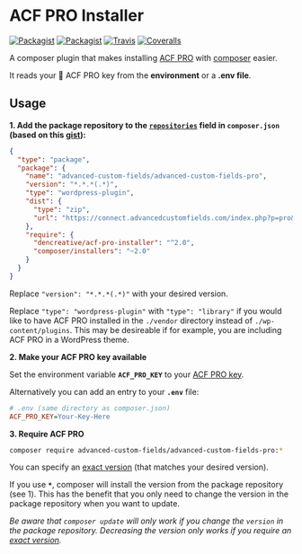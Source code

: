 # ACF PRO Installer

[![Packagist](https://img.shields.io/packagist/v/philippbaschke/acf-pro-installer.svg?maxAge=3600)](https://packagist.org/packages/philippbaschke/acf-pro-installer)
[![Packagist](https://img.shields.io/packagist/l/philippbaschke/acf-pro-installer.svg?maxAge=2592000)](https://github.com/PhilippBaschke/acf-pro-installer/blob/master/LICENSE)
[![Travis](https://img.shields.io/travis/PhilippBaschke/acf-pro-installer.svg?maxAge=3600)](https://travis-ci.org/PhilippBaschke/acf-pro-installer)
[![Coveralls](https://img.shields.io/coveralls/PhilippBaschke/acf-pro-installer.svg?maxAge=3600)](https://coveralls.io/github/PhilippBaschke/acf-pro-installer)

A composer plugin that makes installing [ACF PRO] with [composer] easier. 

It reads your :key: ACF PRO key from the **environment** or a **.env file**.

[ACF PRO]: https://www.advancedcustomfields.com/pro/
[composer]: https://github.com/composer/composer

## Usage

**1. Add the package repository to the [`repositories`][composer-repositories] field in `composer.json` 
   (based on this [gist][package-gist]):**

```json
{
  "type": "package",
  "package": {
    "name": "advanced-custom-fields/advanced-custom-fields-pro",
    "version": "*.*.*(.*)",
    "type": "wordpress-plugin",
    "dist": {
      "type": "zip",
      "url": "https://connect.advancedcustomfields.com/index.php?p=pro&a=download"
    },
    "require": {
      "dencreative/acf-pro-installer": "^2.0",
      "composer/installers": "~2.0"
    }
  }
}
```
Replace `"version": "*.*.*(.*)"` with your desired version.

Replace `"type": "wordpress-plugin"` with `"type": "library"` if you would like to have ACF PRO installed in the `./vendor` directory instead of `./wp-content/plugins`. This may be desireable if for example, you are including ACF PRO in a WordPress theme.

**2. Make your ACF PRO key available**

Set the environment variable **`ACF_PRO_KEY`** to your [ACF PRO key][acf-account].

Alternatively you can add an entry to your **`.env`** file:

```ini
# .env (same directory as composer.json)
ACF_PRO_KEY=Your-Key-Here
```

**3. Require ACF PRO**

```sh
composer require advanced-custom-fields/advanced-custom-fields-pro:*
```
You can specify an [exact version][composer-versions] (that matches your desired version).

If you use **`*`**, composer will install the version from the package repository (see 1). This has the benefit that you only need to change the version in the package repository when you want to update.

*Be aware that `composer update` will only work if you change the `version` in the package repository. Decreasing the version only works if you require an [exact version][composer-versions].*

[composer-repositories]: https://getcomposer.org/doc/04-schema.md#repositories
[composer-versions]: https://getcomposer.org/doc/articles/versions.md
[package-gist]: https://gist.github.com/fThues/705da4c6574a4441b488
[acf-account]: https://www.advancedcustomfields.com/my-account/
